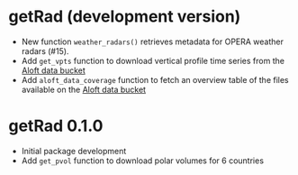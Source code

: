 # getRad (development version)

* New function `weather_radars()` retrieves metadata for OPERA weather radars (#15).
* Add `get_vpts` function to download vertical profile time series from the [Aloft data bucket](https://aloftdata.eu/)
* Add `aloft_data_coverage` function to fetch an overview table of the files available on the [Aloft data bucket](https://aloftdata.eu/)

# getRad 0.1.0

* Initial package development
* Add `get_pvol` function to download polar volumes for 6 countries
